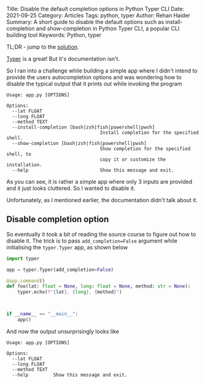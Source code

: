 Title: Disable the default completion options in Python Typer CLI 
Date: 2021-09-25
Category: Articles
Tags: python, typer
Author: Rehan Haider
Summary: A short guide to disable the default options such as install-completion and show-completion in Python Typer CLI, a popular CLI building tool
Keywords: Python, typer


TL;DR - jump to the [solution](#disable-completion-option).

[Typer](https://typer.tiangolo.com/) is a great! But it's documentation isn't. 

So I ran into a challenge while building a simple app where I didn't intend to provide the users autocompletion options and was wondering how to disable the typical output that it prints out while invoking the program

```text
Usage: app.py [OPTIONS]

Options:
  --lat FLOAT
  --long FLOAT
  --method TEXT
  --install-completion [bash|zsh|fish|powershell|pwsh]
                                  Install completion for the specified shell.
  --show-completion [bash|zsh|fish|powershell|pwsh]
                                  Show completion for the specified shell, to
                                  copy it or customize the installation.
  --help                          Show this message and exit.
```

As you can see, it is rather a simple app where only 3 inputs are provided and it just looks cluttered. So I wanted to disable it. 

Unfortunately, as I mentioned earlier, the documentation didn't talk about it. 

## Disable completion option

So eventually it took a bit of reading the source course to figure out how to disable it. The trick is to pass `add_completion=False` argument while initialising the `typer.Typer` app, as shown below

```python
import typer

app = typer.Typer(add_completion=False)

@app.command()
def foo(lat: float = None, long: float = None, method: str = None):
    typer.echo(f"{lat}, {long}, {method}")



if __name__ == "__main__":
    app()
```

And now the output unsurprisingly looks like

```text
Usage: app.py [OPTIONS]

Options:
  --lat FLOAT
  --long FLOAT
  --method TEXT
  --help         Show this message and exit.
```